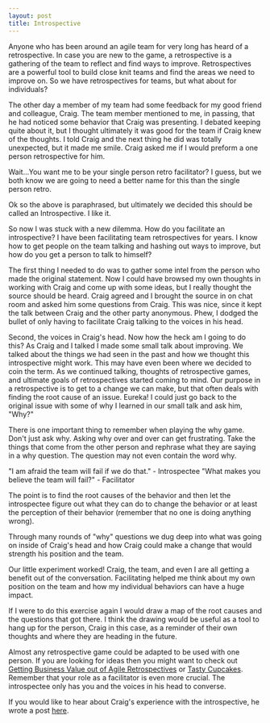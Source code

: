 ```yaml
---
layout: post
title: Introspective
---
```


Anyone who has been around an agile team for very long has heard of a
retrospective. In case you are new to the game, a retrospective is a
gathering of the team to reflect and find ways to improve.
Retrospectives are a powerful tool to build close knit teams and find
the areas we need to improve on. So we have retrospectives for teams,
but what about for individuals?

The other day a member of my team had some feedback for my good friend
and colleague, Craig. The team member mentioned to me, in passing, that
he had noticed some behavior that Craig was presenting. I debated
keeping quite about it, but I thought ultimately it was good for the
team if Craig knew of the thoughts. I told Craig and the next thing he
did was totally unexpected, but it made me smile. Craig asked me if I
would preform a one person retrospective for him.

Wait...You want me to be your single person retro facilitator? I guess,
but we both know we are going to need a better name for this than the
single person retro.

Ok so the above is paraphrased, but ultimately we decided this should be
called an Introspective. I like it.

So now I was stuck with a new dilemma. How do you facilitate an
introspective? I have been facilitating team retrospectives for years. I
know how to get people on the team talking and hashing out ways to
improve, but how do you get a person to talk to himself?

The first thing I needed to do was to gather some intel from the person
who made the original statement. Now I could have browsed my own
thoughts in working with Craig and come up with some ideas, but I really
thought the source should be heard. Craig agreed and I brought the
source in on chat room and asked him some questions from Craig. This
was nice, since it kept the talk between Craig and the other party
anonymous. Phew, I dodged the bullet of only having to facilitate Craig
talking to the voices in his head.

Second, the voices in Craig's head. Now how the heck am I going to do
this? As Craig and I talked I made some small talk about improving. We
talked about the things we had seen in the past and how we thought this
introspective might work. This may have even been where we decided to
coin the term. As we continued talking, thoughts of retrospective games,
and ultimate goals of retrospectives started coming to mind. Our purpose
in a retrospective is to get to a change we can make, but that often
deals with finding the root cause of an issue. Eureka! I could just go
back to the original issue with some of why I learned in our small talk
and ask him, "Why?"

There is one important thing to remember when playing the why game.
Don't just ask why. Asking why over and over can get frustrating. Take
the things that come from the other person and rephrase what they are
saying in a why question. The question may not even contain the word
why.

"I am afraid the team will fail if we do that." - Introspectee
"What makes you believe the team will fail?" - Facilitator

The point is to find the root causes of the behavior and then let the
introspectee figure out what they can do to change the behavior or at
least the perception of their behavior (remember that no one is doing
anything wrong).

Through many rounds of "why" questions we dug deep into what was
going on inside of Craig's head and how Craig could make a change that
would strength his position and the team.

Our little experiment worked! Craig, the team, and even I are all
getting a benefit out of the conversation. Facilitating helped me think
about my own position on the team and how my individual behaviors can
have a huge impact.

If I were to do this exercise again I would draw a map of the root
causes and the questions that got there. I think the drawing would be
useful as a tool to hang up for the person, Craig in this case, as a
reminder of their own thoughts and where they are heading in the future.

Almost any retrospective game could be adapted to be used with one
person. If you are looking for ideas then you might want to check out
[Getting Business Value out of Agile
Retrospectives](http://www.benlinders.com/2011/getting-business-value-out-of-agile-retrospectives/)
or [Tasty Cupcakes](http://tastycupcakes.org). Remember that your role as a
facilitator is even more crucial. The introspectee only has you and the
voices in his head to converse.

If you would like to hear about Craig's experience with the
introspective, he wrote a post
[here](http://blog.boochtek.com/2014/01/19/introspective).
